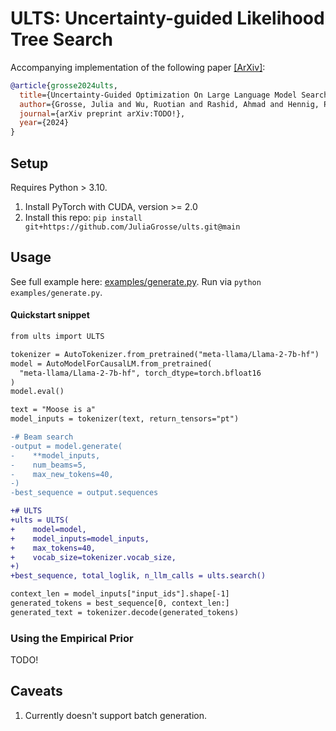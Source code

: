 # ULTS: Uncertainty-guided Likelihood Tree Search

Accompanying implementation of the following paper [[ArXiv]](TODO!):

```bib
@article{grosse2024ults,
  title={Uncertainty-Guided Optimization On Large Language Model Search Trees},
  author={Grosse, Julia and Wu, Ruotian and Rashid, Ahmad and Hennig, Philipp and Poupart, Pascal and Kristiadi, Agustinus},
  journal={arXiv preprint arXiv:TODO!},
  year={2024}
}
```

## Setup

Requires Python > 3.10.

1. Install PyTorch with CUDA, version >= 2.0
2. Install this repo: `pip install git+https://github.com/JuliaGrosse/ults.git@main`

## Usage

See full example here: [examples/generate.py](https://github.com/JuliaGrosse/ults/blob/main/examples/generate.py). Run via `python examples/generate.py`.

#### Quickstart snippet

```diff
from ults import ULTS

tokenizer = AutoTokenizer.from_pretrained("meta-llama/Llama-2-7b-hf")
model = AutoModelForCausalLM.from_pretrained(
  "meta-llama/Llama-2-7b-hf", torch_dtype=torch.bfloat16
)
model.eval()

text = "Moose is a"
model_inputs = tokenizer(text, return_tensors="pt")

-# Beam search
-output = model.generate(
-    **model_inputs,
-    num_beams=5,
-    max_new_tokens=40,
-)
-best_sequence = output.sequences

+# ULTS
+ults = ULTS(
+    model=model,
+    model_inputs=model_inputs,
+    max_tokens=40,
+    vocab_size=tokenizer.vocab_size,
+)
+best_sequence, total_loglik, n_llm_calls = ults.search()

context_len = model_inputs["input_ids"].shape[-1]
generated_tokens = best_sequence[0, context_len:]
generated_text = tokenizer.decode(generated_tokens)
```

### Using the Empirical Prior

TODO!

## Caveats

1. Currently doesn't support batch generation.
